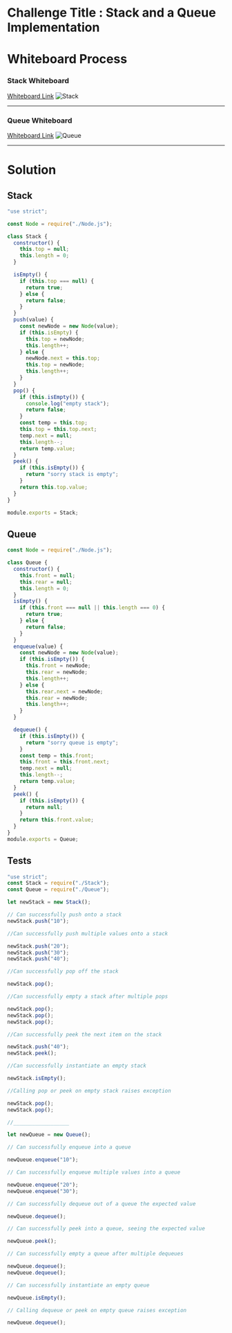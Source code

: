 # Challenge Title : Stack and a Queue Implementation

# Whiteboard Process

### Stack Whiteboard

[Whiteboard Link](https://alqudscollege-my.sharepoint.com/:wb:/g/personal/23037632_student_ltuc_com/EfKvvFE_YlFMnGn79QBalGkBKIa-6X3mi2VrM1rt80XZUQ?e=CYNpMj)
![Stack](../../image/Stack.png)

---

### Queue Whiteboard

[Whiteboard Link](https://alqudscollege-my.sharepoint.com/:wb:/g/personal/23037632_student_ltuc_com/EWtu3G07gKVDt-ihcbGeULwBVjJv0SOOMMXfnFk7iNmCMw?e=IShu5F)
![Queue](../../image/Queue.png)

---

# Solution

## Stack

```javascript
"use strict";

const Node = require("./Node.js");

class Stack {
  constructor() {
    this.top = null;
    this.length = 0;
  }

  isEmpty() {
    if (this.top === null) {
      return true;
    } else {
      return false;
    }
  }
  push(value) {
    const newNode = new Node(value);
    if (this.isEmpty) {
      this.top = newNode;
      this.length++;
    } else {
      newNode.next = this.top;
      this.top = newNode;
      this.length++;
    }
  }
  pop() {
    if (this.isEmpty()) {
      console.log("empty stack");
      return false;
    }
    const temp = this.top;
    this.top = this.top.next;
    temp.next = null;
    this.length--;
    return temp.value;
  }
  peek() {
    if (this.isEmpty()) {
      return "sorry stack is empty";
    }
    return this.top.value;
  }
}

module.exports = Stack;
```

## Queue

```javascript
const Node = require("./Node.js");

class Queue {
  constructor() {
    this.front = null;
    this.rear = null;
    this.length = 0;
  }
  isEmpty() {
    if (this.front === null || this.length === 0) {
      return true;
    } else {
      return false;
    }
  }
  enqueue(value) {
    const newNode = new Node(value);
    if (this.isEmpty()) {
      this.front = newNode;
      this.rear = newNode;
      this.length++;
    } else {
      this.rear.next = newNode;
      this.rear = newNode;
      this.length++;
    }
  }

  dequeue() {
    if (this.isEmpty()) {
      return "sorry queue is empty";
    }
    const temp = this.front;
    this.front = this.front.next;
    temp.next = null;
    this.length--;
    return temp.value;
  }
  peek() {
    if (this.isEmpty()) {
      return null;
    }
    return this.front.value;
  }
}
module.exports = Queue;
```

## Tests

```javascript
"use strict";
const Stack = require("./Stack");
const Queue = require("./Queue");

let newStack = new Stack();

// Can successfully push onto a stack
newStack.push("10");

//Can successfully push multiple values onto a stack

newStack.push("20");
newStack.push("30");
newStack.push("40");

//Can successfully pop off the stack

newStack.pop();

//Can successfully empty a stack after multiple pops

newStack.pop();
newStack.pop();
newStack.pop();

//Can successfully peek the next item on the stack

newStack.push("40");
newStack.peek();

//Can successfully instantiate an empty stack

newStack.isEmpty();

//Calling pop or peek on empty stack raises exception

newStack.pop();
newStack.pop();

//__________________

let newQueue = new Queue();

// Can successfully enqueue into a queue

newQueue.enqueue("10");

// Can successfully enqueue multiple values into a queue

newQueue.enqueue("20");
newQueue.enqueue("30");

// Can successfully dequeue out of a queue the expected value

newQueue.dequeue();

// Can successfully peek into a queue, seeing the expected value

newQueue.peek();

// Can successfully empty a queue after multiple dequeues

newQueue.dequeue();
newQueue.dequeue();

// Can successfully instantiate an empty queue

newQueue.isEmpty();

// Calling dequeue or peek on empty queue raises exception

newQueue.dequeue();
```
